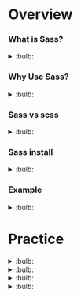 # Overview

### What is Sass?

<details>
  <summary>:bulb:</summary>
 <li>Sass stands for Syntactically Awesome Stylesheet</li>
 <li>Sass is an extension to CSS</li>
 <li>Sass is a CSS pre-processor</li>
 <li>Sass stands for Syntactically Awesome Stylesheet</li>
 <li>Sass is completely compatible with all versions of CSS</li>
 <li>Sass reduces repetition of CSS and therefore saves time</li>
 <li>Sass is free to download and use</li>
</details>

### Why Use Sass?
<details>
  <summary>:bulb:</summary>
  
<li>It is easy, short and clean in a programming construct.</li>
<li>It contains all the features of CSS along with some advance features.</li>
<li>don't need to repeat similar CSS again and again in your project.</li>
</details>

### Sass vs scss
<details>
  <summary>:bulb:</summary>
  
![image](https://user-images.githubusercontent.com/75599178/174654405-8209e133-4386-4baa-8e73-bea84ad55c69.png)
</details>

### Sass install
<details>
  <summary>:bulb:</summary>
  * Sass for html page we have to add vscode extension which is sass live compiler.

  * To start, create a folder with two folders inside, CSS and images. Then inside the CSS folder create a file with the Sass extension (style.scss)in my case it's style.scss.

  * Then open it and the file will be detected right away. Below the editor a button will appear named Watch Sass. Just click on it to tell Sass to watch this file and start generating (compiling) code in the CSS file.

  * Once SASS finishes compiling it will create three files in the project's CSS folder: style.css, style.scss, and style.css.map. It tracks all the changes and it is ready to generate CSS code.

  * Then , we will link our CSS file in the index.html file.
  
For reference, visit https://www.youtube.com/watch?v=Zz6eOVaaelI.
``` css
<link rel="stylesheet" href="css/style.css">
 ```
</details>

### Example

<details>
  <summary>:bulb:</summary>
  
![image](https://user-images.githubusercontent.com/75599178/174790669-6cbb8473-dd03-4040-852b-823bedd762ad.png)

``` html
<!-- index.html -->  
  
  
<!DOCTYPE html>
<html lang="en">
<head>
      <meta charset="UTF-8">
      <meta http-equiv="X-UA-Compatible" content="IE=edge">
      <meta name="viewport" content="width=device-width, initial-scale=1.0">
      <link rel="stylesheet" href="css/style.css">
      <title>SASS Tutorial</title>
</head>
<body>
      <header>
            <h1>WELCOME</h1>
            <button>Add Details</button>
      </header>
      <div class="contact">
            
            <div class="info">
                  <h1>Contact Info</h1>
                  <p>This is the page to show the contacts.</p>
                  <button>Details</button>
            </div>
      </div>
</body>
</html>

```
``` css 
/* style.css */
  
  
header {
  margin: 2rem 2rem 2rem 50rem;
  display: flex;
  justify-content: center;
  color: rgb(58, 42, 42);
}
header button {
  background: rgb(56, 146, 142);
}
header button:hover {
  background: red;
}

body {
  background-color: #ab99ca;
  padding: 2rem;
  min-height: 100vh;
  align-items: center;
}
body .contact button {
  background: rgb(58, 148, 90);
}
/*# sourceMappingURL=style.css.map */
  
```
  
 ```css 
  
/* style.css.map */
  
{"version":3,"sources":["style.scss","style.css"],"names":[],"mappings":"AAMA;EACI,4BAAA;EACA,aAAA;EACA,uBAAA;EACA,sBANU;ACCd;ADMI;EACI,6BATM;ACKd;ADKQ;EACI,eAAA;ACHZ;;ADOA;EACI,yBAAA;EACA,aAAA;EACA,iBAAA;EACA,mBAAA;ACJJ;ADKI;EACI,4BAAA;ACHR","file":"style.css"}
  
```
```css 
 /* style.scss */


$primaryBtn : rgb(56, 146, 142);
$textColor  : rgb(58, 42, 42);

header{
    margin: 2rem 2rem 2rem 50rem;
    display: flex;
    justify-content: center;
    color: $textColor;
    button {
        background: $primaryBtn;
        &:hover {
            background: red;
        }
    }
}
body {
    background-color: #ab99ca;
    padding: 2rem;
    min-height: 100vh;
    align-items: center;
    .contact button {
        background: rgb(58, 148, 90);
    }
}
```
Interface will be :

![image](https://user-images.githubusercontent.com/75599178/174791880-5ded9321-c8a2-43b3-882f-9c10bf956fe7.png)
</details>

# Practice

<details>
  <summary>:bulb:</summary>
  
> Initial stage  
> Switch the watch sass in task bar of vscode.  

``` html
  <!DOCTYPE html>
<html lang="en">
<head>
      <meta charset="UTF-8">
      <meta http-equiv="X-UA-Compatible" content="IE=edge">
      <meta name="viewport" content="width=device-width, initial-scale=1.0">
      <link rel="stylesheet" href="css/style.css">
      <title>SASS Tutorial</title>
</head>
<body>
      <header>
            <h1>WELCOME</h1>
            <button>Add Details</button>
      </header>
      <div class="contact">
            
            <div class="info">
                  <h1>Contact Info</h1>
                  <p>This is the page to show the contacts.</p>
                  <button>Details</button>
            </div>
      </div>
</body>
</html>

```
  
``` css
  /* style.scss */
   header{
    background: rgb(88, 192, 114);
    display: flex;
    justify-content: center;
    align-items: center;
}
```
![image](https://user-images.githubusercontent.com/75599178/174877844-9a35200a-5ec3-4206-a466-a73080f7da04.png)

</details>

<details>
  <summary>:bulb:</summary>
  
> Variables adding  
  
``` css
  /* style.scss */
   $primaryBtn : rgb(180, 153, 223); // variable

header{
    background: rgb(88, 192, 114);
    display: flex;
    justify-content: center;
    align-items: center;
}

header button{
    background: $primaryBtn;
}

.contact button{
    background: $primaryBtn;
}
```
</details>
<details>
  <summary>:bulb:</summary>
  
 > Complex nesting 
  
``` css
  /* style.scss */

$primaryBtn : rgb(180, 153, 223); // variable
$textColor: rgb(20, 20, 59);

header{
    background: rgb(88, 192, 114);
    display: flex;
    justify-content: center;
    align-items: center;
    color: $textColor;

    button{
        background: $primaryBtn;

        &:hover{
            background: rgb(226, 226, 144);
        }
    }

    &:hover{
        background-color: coral;
    }
}


.contact button{
    background: $primaryBtn;
}
``` 
![image](https://user-images.githubusercontent.com/75599178/174883631-e8607af3-b240-425e-b1f8-d01c9a45453f.png)

</details>

<details>
  <summary>:bulb:</summary>
  
> Separating code into multiple files
``` css
  /* style.scss */

$primaryBtn : rgb(180, 153, 223); // variable
$textColor: rgb(20, 20, 59);

@import "./header";


.contact button{
    background: $primaryBtn;
}
``` 
> Add _header.scss in css folder to organize the codes as project flow.
> Then add header section styles to _header.scss file and import it in style.scss.  
``` css
  /* _header.scss */

header{
    background: rgb(88, 192, 114);
    display: flex;
    justify-content: center;
    align-items: center;
    color: $textColor;

    button{
        background: $primaryBtn;

        &:hover{
            background: rgb(226, 226, 144);
        }
    }

    &:hover{
        background-color: coral;
    }
}
``` 
</details>















